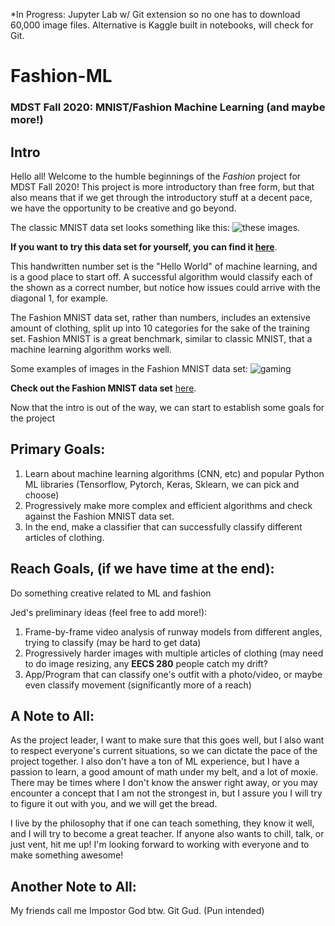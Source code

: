 *In Progress: Jupyter Lab w/ Git extension so no one has to download 60,000 image files. Alternative is Kaggle built in notebooks, will check for Git. 



# Fashion-ML

### MDST Fall 2020: MNIST/Fashion Machine Learning (and maybe more!)

## Intro

Hello all! Welcome to the humble beginnings of the *Fashion* project for MDST Fall 2020! This project is more introductory than free form, but that also means that if we get through the introductory stuff at a decent pace, we have the opportunity to be creative and go beyond. 

The classic MNIST data set looks something like this: ![these images](https://3qeqpr26caki16dnhd19sv6by6v-wpengine.netdna-ssl.com/wp-content/uploads/2019/02/Plot-of-a-Subset-of-Images-from-the-MNIST-Dataset.png). 

**If you want to try this data set for yourself, you can find it [here](http://yann.lecun.com/exdb/mnist/)**. 

This handwritten number set is the "Hello World" of machine learning, and is a good place to start off. A successful algorithm would classify each of the shown as a correct number, but notice how issues could arrive with the diagonal 1, for example. 

The Fashion MNIST data set, rather than numbers, includes an extensive amount of clothing, split up into 10 categories for the sake of the training set. Fashion MNIST is a great benchmark, similar to classic MNIST, that a machine learning algorithm works well. 

Some examples of images in the Fashion MNIST data set: ![gaming](https://3qeqpr26caki16dnhd19sv6by6v-wpengine.netdna-ssl.com/wp-content/uploads/2019/02/Plot-of-a-Subset-of-Images-from-the-Fashion-MNIST-Dataset-1024x768.png)

**Check out the Fashion MNIST data set** [here](https://www.kaggle.com/zalando-research/fashionmnist).

Now that the intro is out of the way, we can start to establish some goals for the project

## Primary Goals:
1.  Learn about machine learning algorithms (CNN, etc) and popular Python ML libraries (Tensorflow, Pytorch, Keras, Sklearn, we can pick and choose) 
2.  Progressively make more complex and efficient algorithms and check against the Fashion MNIST data set. 
3.  In the end, make a classifier that can successfully classify different articles of clothing. 

## Reach Goals, (if we have time at the end):

Do something creative related to ML and fashion

Jed's preliminary ideas (feel free to add more!):
1. Frame-by-frame video analysis of runway models from different angles, trying to classify (may be hard to get data)
2. Progressively harder images with multiple articles of clothing (may need to do image resizing, any **EECS 280** people catch my drift?
3. App/Program that can classify one's outfit with a photo/video, or maybe even classify movement (significantly more of a reach)






## A Note to All:

As the project leader, I want to make sure that this goes well, but I also want to respect everyone's current situations, so we can dictate the pace of the project together. I also don't have a ton of ML experience, but I have a passion to learn, a good amount of math under my belt, and a lot of moxie. There may be times where I don't know the answer right away, or you may encounter a concept that I am not the strongest in, but I assure you I will try to figure it out with you, and we will get the bread. 

I live by the philosophy that if one can teach something, they know it well, and I will try to become a great teacher. If anyone also wants to chill, talk, or just vent, hit me up! I'm looking forward to working with everyone and to make something awesome!

## Another Note to All:

My friends call me Impostor God btw. Git Gud. (Pun intended)

